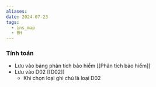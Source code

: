 ```yaml
---
aliases: 
date: 2024-07-23
tags:
  - ins_map
  - BH
---
```

### Tính toán
- Lưu vào bảng phân tích bảo hiểm [[Phân tích bảo hiểm]]
- Lưu vào D02 [[D02]]
	- Khi chọn loại ghi chú là loại D02